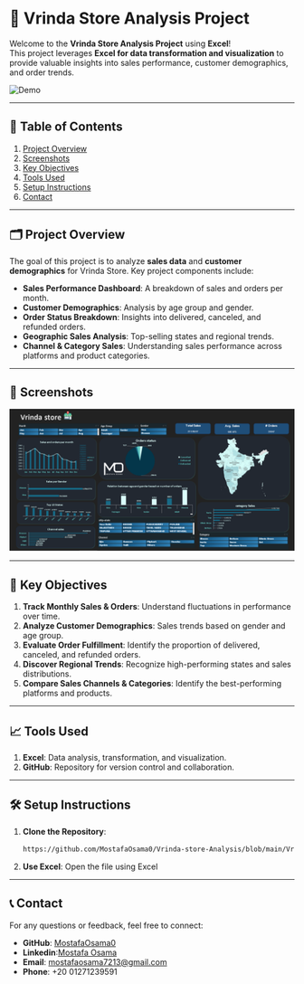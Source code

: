# 🏪 Vrinda Store Analysis Project  
Welcome to the **Vrinda Store Analysis Project** using **Excel**!  
This project leverages **Excel for data transformation and visualization** to provide valuable insights into sales performance, customer demographics, and order trends.  

![Demo](https://github.com/MostafaOsama0/Vrinda_Store_Project/blob/main/Vrinda_Store.gif)  

---

## 📑 Table of Contents
1. [Project Overview](#-project-overview)
2. [Screenshots](#-screenshots)
3. [Key Objectives](#-key-objectives)
4. [Tools Used](#-tools-used)
5. [Setup Instructions](#-setup-instructions)
6. [Contact](#-contact)

---

## 🗂️ Project Overview  
The goal of this project is to analyze **sales data** and **customer demographics** for Vrinda Store. Key project components include:  

- **Sales Performance Dashboard**: A breakdown of sales and orders per month.  
- **Customer Demographics**: Analysis by age group and gender.  
- **Order Status Breakdown**: Insights into delivered, canceled, and refunded orders.  
- **Geographic Sales Analysis**: Top-selling states and regional trends.  
- **Channel & Category Sales**: Understanding sales performance across platforms and product categories.

---

## 📌 Screenshots
![📊 Sales Performance](https://github.com/MostafaOsama0/Vrinda-store-Analysis/blob/main/Images/Vrinda%20store%20Dashboard.png)

---
## 🎯 Key Objectives  

1. **Track Monthly Sales & Orders**: Understand fluctuations in performance over time.  
2. **Analyze Customer Demographics**: Sales trends based on gender and age group.  
3. **Evaluate Order Fulfillment**: Identify the proportion of delivered, canceled, and refunded orders.  
4. **Discover Regional Trends**: Recognize high-performing states and sales distributions.  
5. **Compare Sales Channels & Categories**: Identify the best-performing platforms and products.

---
## 📈 Tools Used
1. **Excel**: Data analysis, transformation, and visualization.
2. **GitHub**: Repository for version control and collaboration.

---
## 🛠️ **Setup Instructions**  
1. **Clone the Repository**:  
   ```bash
   https://github.com/MostafaOsama0/Vrinda-store-Analysis/blob/main/Vrinda%20Store%20Project.xlsx
2. **Use Excel**: Open the file using Excel

---
## 📞 Contact  
For any questions or feedback, feel free to connect:
- **GitHub**: [MostafaOsama0](https://github.com/MostafaOsama0)
- **Linkedin**:[Mostafa Osama](https://www.linkedin.com/in/mustafaosama0)
- **Email**: mostafaosama7213@gmail.com
- **Phone**: +20 01271239591

   
